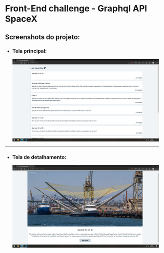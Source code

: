 # **Front-End challenge - Graphql API SpaceX**

## Screenshots do projeto:  

* ### Tela principal:
  ![image](screenshots/screen_home.png)
  
---

* ### Tela de detalhamento:
  ![image](screenshots/screen_detailed.png)